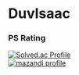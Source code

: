 # DuvIsaac

### PS Rating
[![Solved.ac Profile](http://mazassumnida.wtf/api/v2/generate_badge?boj=taey1015)](https://solved.ac/taey1015/)  
[![mazandi profile](http://mazandi.herokuapp.com/api?handle=herosheep&theme=warm)](https://solved.ac/taey1015/)

<!--
**DuvIsaac/DuvIsaac** is a ✨ _special_ ✨ repository because its `README.md` (this file) appears on your GitHub profile.

Here are some ideas to get you started:

- 🔭 I’m currently working on ...
- 🌱 I’m currently learning ...
- 👯 I’m looking to collaborate on ...
- 🤔 I’m looking for help with ...
- 💬 Ask me about ...
- 📫 How to reach me: ...
- 😄 Pronouns: ...
- ⚡ Fun fact: ...
-->
